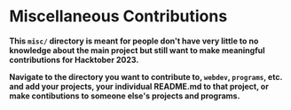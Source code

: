 # Miscellaneous Contributions

**This `misc/` directory is meant for people don't have very little to no knowledge about the main project but still want to make meaningful contributions for Hacktober 2023.**

**Navigate to the directory you want to contribute to, `webdev`, `programs`, etc. and add your projects, your individual README.md to that project, or make contibutions to someone else's projects and programs.**
